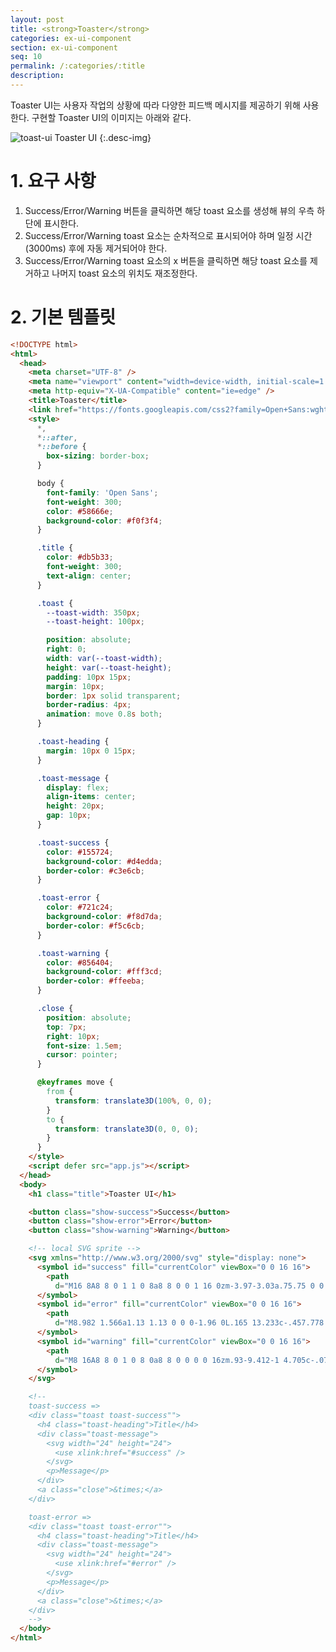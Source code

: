 ```yaml
---
layout: post
title: <strong>Toaster</strong>
categories: ex-ui-component
section: ex-ui-component
seq: 10
permalink: /:categories/:title
description:
---
```


Toaster UI는 사용자 작업의 상황에 따라 다양한 피드백 메시지를 제공하기 위해 사용한다. 구현할 Toaster UI의 이미지는 아래와 같다.

![toast-ui](/assets/fs-images/exercise/toast-ui.gif)
Toaster UI
{:.desc-img}

# 1. 요구 사항

1. Success/Error/Warning 버튼을 클릭하면 해당 toast 요소를 생성해 뷰의 우측 하단에 표시한다.
2. Success/Error/Warning toast 요소는 순차적으로 표시되어야 하며 일정 시간(3000ms) 후에 자동 제거되어야 한다.
3. Success/Error/Warning toast 요소의 x 버튼을 클릭하면 해당 toast 요소를 제거하고 나머지 toast 요소의 위치도 재조정한다.

# 2. 기본 템플릿

```html
<!DOCTYPE html>
<html>
  <head>
    <meta charset="UTF-8" />
    <meta name="viewport" content="width=device-width, initial-scale=1.0" />
    <meta http-equiv="X-UA-Compatible" content="ie=edge" />
    <title>Toaster</title>
    <link href="https://fonts.googleapis.com/css2?family=Open+Sans:wght@300;400&display=swap" rel="stylesheet" />
    <style>
      *,
      *::after,
      *::before {
        box-sizing: border-box;
      }

      body {
        font-family: 'Open Sans';
        font-weight: 300;
        color: #58666e;
        background-color: #f0f3f4;
      }

      .title {
        color: #db5b33;
        font-weight: 300;
        text-align: center;
      }

      .toast {
        --toast-width: 350px;
        --toast-height: 100px;

        position: absolute;
        right: 0;
        width: var(--toast-width);
        height: var(--toast-height);
        padding: 10px 15px;
        margin: 10px;
        border: 1px solid transparent;
        border-radius: 4px;
        animation: move 0.8s both;
      }

      .toast-heading {
        margin: 10px 0 15px;
      }

      .toast-message {
        display: flex;
        align-items: center;
        height: 20px;
        gap: 10px;
      }

      .toast-success {
        color: #155724;
        background-color: #d4edda;
        border-color: #c3e6cb;
      }

      .toast-error {
        color: #721c24;
        background-color: #f8d7da;
        border-color: #f5c6cb;
      }

      .toast-warning {
        color: #856404;
        background-color: #fff3cd;
        border-color: #ffeeba;
      }

      .close {
        position: absolute;
        top: 7px;
        right: 10px;
        font-size: 1.5em;
        cursor: pointer;
      }

      @keyframes move {
        from {
          transform: translate3D(100%, 0, 0);
        }
        to {
          transform: translate3D(0, 0, 0);
        }
      }
    </style>
    <script defer src="app.js"></script>
  </head>
  <body>
    <h1 class="title">Toaster UI</h1>

    <button class="show-success">Success</button>
    <button class="show-error">Error</button>
    <button class="show-warning">Warning</button>

    <!-- local SVG sprite -->
    <svg xmlns="http://www.w3.org/2000/svg" style="display: none">
      <symbol id="success" fill="currentColor" viewBox="0 0 16 16">
        <path
          d="M16 8A8 8 0 1 1 0 8a8 8 0 0 1 16 0zm-3.97-3.03a.75.75 0 0 0-1.08.022L7.477 9.417 5.384 7.323a.75.75 0 0 0-1.06 1.06L6.97 11.03a.75.75 0 0 0 1.079-.02l3.992-4.99a.75.75 0 0 0-.01-1.05z" />
      </symbol>
      <symbol id="error" fill="currentColor" viewBox="0 0 16 16">
        <path
          d="M8.982 1.566a1.13 1.13 0 0 0-1.96 0L.165 13.233c-.457.778.091 1.767.98 1.767h13.713c.889 0 1.438-.99.98-1.767L8.982 1.566zM8 5c.535 0 .954.462.9.995l-.35 3.507a.552.552 0 0 1-1.1 0L7.1 5.995A.905.905 0 0 1 8 5zm.002 6a1 1 0 1 1 0 2 1 1 0 0 1 0-2z" />
      </symbol>
      <symbol id="warning" fill="currentColor" viewBox="0 0 16 16">
        <path
          d="M8 16A8 8 0 1 0 8 0a8 8 0 0 0 0 16zm.93-9.412-1 4.705c-.07.34.029.533.304.533.194 0 .487-.07.686-.246l-.088.416c-.287.346-.92.598-1.465.598-.703 0-1.002-.422-.808-1.319l.738-3.468c.064-.293.006-.399-.287-.47l-.451-.081.082-.381 2.29-.287zM8 5.5a1 1 0 1 1 0-2 1 1 0 0 1 0 2z" />
      </symbol>
    </svg>

    <!--
    toast-success =>
    <div class="toast toast-success"">
      <h4 class="toast-heading">Title</h4>
      <div class="toast-message">
        <svg width="24" height="24">
          <use xlink:href="#success" />
        </svg>
        <p>Message</p>
      </div>
      <a class="close">&times;</a>
    </div>

    toast-error =>
    <div class="toast toast-error"">
      <h4 class="toast-heading">Title</h4>
      <div class="toast-message">
        <svg width="24" height="24">
          <use xlink:href="#error" />
        </svg>
        <p>Message</p>
      </div>
      <a class="close">&times;</a>
    </div>
    -->
  </body>
</html>
```

<!-- # 2. Angular version -->

<!--
<iframe src="https://stackblitz.com/edit/angular-toast-service-exam?ctl=1&embed=1&hideNavigation=1&file=src/app/app.component.ts" frameborder="0" width="100%" height="700"></iframe>

<iframe src="https://stackblitz.com/edit/angular-toast-observable-service?ctl=1&embed=1&hideNavigation=1&file=src/app/app.component.ts" frameborder="0" width="100%" height="700"></iframe>
-->

